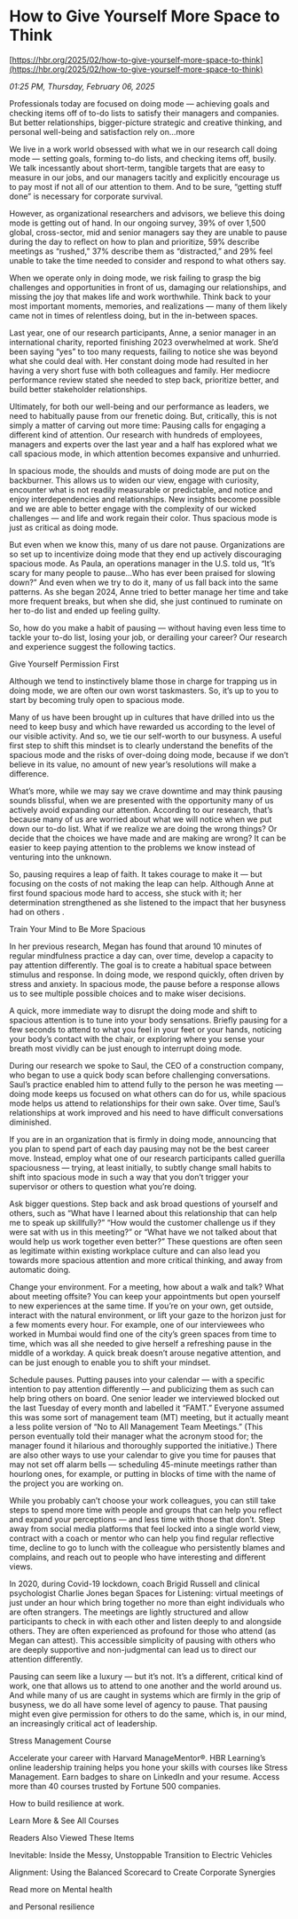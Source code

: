 # How to Give Yourself More Space to Think

[https://hbr.org/2025/02/how-to-give-yourself-more-space-to-think](https://hbr.org/2025/02/how-to-give-yourself-more-space-to-think)

*01:25 PM, Thursday, February 06, 2025*

Professionals today are focused on doing mode — achieving goals and checking items off of to-do lists to satisfy their managers and companies. But better relationships, bigger-picture strategic and creative thinking, and personal well-being and satisfaction rely on...more

We live in a work world obsessed with what we in our research call doing mode — setting goals, forming to-do lists, and checking items off, busily. We talk incessantly about short-term, tangible targets that are easy to measure in our jobs, and our managers tacitly and explicitly encourage us to pay most if not all of our attention to them. And to be sure, “getting stuff done” is necessary for corporate survival.

However, as organizational researchers and advisors, we believe this doing mode is getting out of hand. In our ongoing survey, 39% of over 1,500 global, cross-sector, mid and senior managers say they are unable to pause during the day to reflect on how to plan and prioritize, 59% describe meetings as “rushed,” 37% describe them as “distracted,” and 29% feel unable to take the time needed to consider and respond to what others say.

When we operate only in doing mode, we risk failing to grasp the big challenges and opportunities in front of us, damaging our relationships, and missing the joy that makes life and work worthwhile. Think back to your most important moments, memories, and realizations — many of them likely came not in times of relentless doing, but in the in-between spaces.

Last year, one of our research participants, Anne, a senior manager in an international charity, reported finishing 2023 overwhelmed at work. She’d been saying “yes” to too many requests, failing to notice she was beyond what she could deal with. Her constant doing mode had resulted in her having a very short fuse with both colleagues and family. Her mediocre performance review stated she needed to step back, prioritize better, and build better stakeholder relationships.

Ultimately, for both our well-being and our performance as leaders, we need to habitually pause from our frenetic doing. But, critically, this is not simply a matter of carving out more time: Pausing calls for engaging a different kind of attention. Our research with hundreds of employees, managers and experts over the last year and a half has explored what we call spacious mode, in which attention becomes expansive and unhurried.

In spacious mode, the shoulds and musts of doing mode are put on the backburner. This allows us to widen our view, engage with curiosity, encounter what is not readily measurable or predictable, and notice and enjoy interdependencies and relationships. New insights become possible and we are able to better engage with the complexity of our wicked challenges — and life and work regain their color. Thus spacious mode is just as critical as doing mode.

But even when we know this, many of us dare not pause. Organizations are so set up to incentivize doing mode that they end up actively discouraging spacious mode. As Paula, an operations manager in the U.S. told us, “It’s scary for many people to pause…Who has ever been praised for slowing down?” And even when we try to do it, many of us fall back into the same patterns. As she began 2024, Anne tried to better manage her time and take more frequent breaks, but when she did, she just continued to ruminate on her to-do list and ended up feeling guilty.

So, how do you make a habit of pausing — without having even less time to tackle your to-do list, losing your job, or derailing your career? Our research and experience suggest the following tactics.

Give Yourself Permission First

Although we tend to instinctively blame those in charge for trapping us in doing mode, we are often our own worst taskmasters. So, it’s up to you to start by becoming truly open to spacious mode.

Many of us have been brought up in cultures that have drilled into us the need to keep busy and which have rewarded us according to the level of our visible activity. And so, we tie our self-worth to our busyness. A useful first step to shift this mindset is to clearly understand the benefits of the spacious mode and the risks of over-doing doing mode, because if we don’t believe in its value, no amount of new year’s resolutions will make a difference.

What’s more, while we may say we crave downtime and may think pausing sounds blissful, when we are presented with the opportunity many of us actively avoid expanding our attention. According to our research, that’s because many of us are worried about what we will notice when we put down our to-do list. What if we realize we are doing the wrong things? Or decide that the choices we have made and are making are wrong? It can be easier to keep paying attention to the problems we know instead of venturing into the unknown.

So, pausing requires a leap of faith. It takes courage to make it — but focusing on the costs of not making the leap can help. Although Anne at first found spacious mode hard to access, she stuck with it; her determination strengthened as she listened to the impact that her busyness had on others .

Train Your Mind to Be More Spacious

In her previous research, Megan has found that around 10 minutes of regular mindfulness practice a day can, over time, develop a capacity to pay attention differently. The goal is to create a habitual space between stimulus and response. In doing mode, we respond quickly, often driven by stress and anxiety. In spacious mode, the pause before a response allows us to see multiple possible choices and to make wiser decisions.

A quick, more immediate way to disrupt the doing mode and shift to spacious attention is to tune into your body sensations. Briefly pausing for a few seconds to attend to what you feel in your feet or your hands, noticing your body’s contact with the chair, or exploring where you sense your breath most vividly can be just enough to interrupt doing mode.

During our research we spoke to Saul, the CEO of a construction company, who began to use a quick body scan before challenging conversations. Saul’s practice enabled him to attend fully to the person he was meeting — doing mode keeps us focused on what others can do for us, while spacious mode helps us attend to relationships for their own sake. Over time, Saul’s relationships at work improved and his need to have difficult conversations diminished.

If you are in an organization that is firmly in doing mode, announcing that you plan to spend part of each day pausing may not be the best career move. Instead, employ what one of our research participants called guerilla spaciousness — trying, at least initially, to subtly change small habits to shift into spacious mode in such a way that you don’t trigger your supervisor or others to question what you’re doing.

Ask bigger questions. Step back and ask broad questions of yourself and others, such as “What have I learned about this relationship that can help me to speak up skillfully?” “How would the customer challenge us if they were sat with us in this meeting?” or “What have we not talked about that would help us work together even better?” These questions are often seen as legitimate within existing workplace culture and can also lead you towards more spacious attention and more critical thinking, and away from automatic doing.

Change your environment. For a meeting, how about a walk and talk? What about meeting offsite? You can keep your appointments but open yourself to new experiences at the same time. If you’re on your own, get outside, interact with the natural environment, or lift your gaze to the horizon just for a few moments every hour. For example, one of our interviewees who worked in Mumbai would find one of the city’s green spaces from time to time, which was all she needed to give herself a refreshing pause in the middle of a workday. A quick break doesn’t arouse negative attention, and can be just enough to enable you to shift your mindset.

Schedule pauses. Putting pauses into your calendar — with a specific intention to pay attention differently — and publicizing them as such can help bring others on board. One senior leader we interviewed blocked out the last Tuesday of every month and labelled it “FAMT.” Everyone assumed this was some sort of management team (MT) meeting, but it actually meant a less polite version of “No to All Management Team Meetings.” (This person eventually told their manager what the acronym stood for; the manager found it hilarious and thoroughly supported the initiative.) There are also other ways to use your calendar to give you time for pauses that may not set off alarm bells — scheduling 45-minute meetings rather than hourlong ones, for example, or putting in blocks of time with the name of the project you are working on.

While you probably can’t choose your work colleagues, you can still take steps to spend more time with people and groups that can help you reflect and expand your perceptions — and less time with those that don’t. Step away from social media platforms that feel locked into a single world view, contract with a coach or mentor who can help you find regular reflective time, decline to go to lunch with the colleague who persistently blames and complains, and reach out to people who have interesting and different views.

In 2020, during Covid-19 lockdown, coach Brigid Russell and clinical psychologist Charlie Jones began Spaces for Listening: virtual meetings of just under an hour which bring together no more than eight individuals who are often strangers. The meetings are lightly structured and allow participants to check in with each other and listen deeply to and alongside others. They are often experienced as profound for those who attend (as Megan can attest). This accessible simplicity of pausing with others who are deeply supportive and non-judgmental can lead us to direct our attention differently.

Pausing can seem like a luxury — but it’s not. It’s a different, critical kind of work, one that allows us to attend to one another and the world around us. And while many of us are caught in systems which are firmly in the grip of busyness, we do all have some level of agency to pause. That pausing might even give permission for others to do the same, which is, in our mind, an increasingly critical act of leadership.

Stress Management Course

Accelerate your career with Harvard ManageMentor®. HBR Learning’s online leadership training helps you hone your skills with courses like Stress Management. Earn badges to share on LinkedIn and your resume. Access more than 40 courses trusted by Fortune 500 companies.

How to build resilience at work.

Learn More & See All Courses

Readers Also Viewed These Items

Inevitable: Inside the Messy, Unstoppable Transition to Electric Vehicles

Alignment: Using the Balanced Scorecard to Create Corporate Synergies

Read more on Mental health

and Personal resilience

